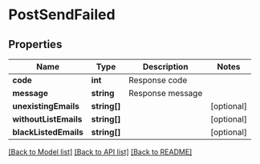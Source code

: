 # PostSendFailed

## Properties
Name | Type | Description | Notes
------------ | ------------- | ------------- | -------------
**code** | **int** | Response code | 
**message** | **string** | Response message | 
**unexistingEmails** | **string[]** |  | [optional] 
**withoutListEmails** | **string[]** |  | [optional] 
**blackListedEmails** | **string[]** |  | [optional] 

[[Back to Model list]](../../README.md#documentation-for-models) [[Back to API list]](../../README.md#documentation-for-api-endpoints) [[Back to README]](../../README.md)



